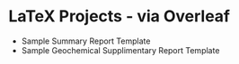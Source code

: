 # LaTeX Projects - via Overleaf

* Sample Summary Report Template
* Sample Geochemical Supplimentary Report Template
